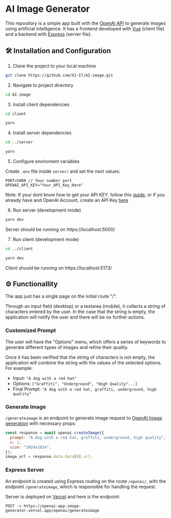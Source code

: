 # AI Image Generator

This repository is a simple app built with the <a href="https://platform.openai.com/docs/api-reference">OpenAI API</a> to generate images using artificial intelligence. It has a frontend developed with <a href="https://vuejs.org/">Vue</a> (client file) and a backend with <a href="https://expressjs.com/es/">Express</a> (server file).

## 🛠 Installation and Configuration

1. Clone the project to your local machine

````sh
git clone https://github.com/X1-Il/AI-image.git
````

2. Navigate to project directory

````sh
cd AI-image
````

3. Install client dependencies

````sh
cd client
````

````sh
yarn
````

4. Install server dependencies

````sh
cd ../server
````

````sh
yarn
````

5. Configure enviroment variables

Create `.env` file inside `server/` and set the next values:
````
PORT=5000 // Your number port
OPENAI_API_KEY="Your_API_Key_Here"
````

Note: If your dont know how to get your API KEY, follow this <a href="https://elephas.app/blog/how-to-create-openai-api-keys-cl5c4f21d281431po7k8fgyol0">guide</a>, or if you already have and OpenAI Account, create an API Key <a href="https://platform.openai.com/account/api-keys">here</a>

6. Run server (development mode)

````sh
yarn dev
````

Server should be running on https://localhost:5000/

7. Run client (development mode)

````sh
cd ../client
````

````sh
yarn dev
````

Client should be running on https://localhost:5173/
## ⚙️ Functionallity

The app just has a single page on the initial route "/".

Through an input field (desktop) or a textarea (mobile), it collects a string of characters entered by the user. In the case that the string is empty, the application will notify the user and there will be no further actions.

### Customized Prompt

The user will have the "Options" menu, which offers a series of keywords to generate different types of images and refine their quality.

Once it has been verified that the string of characters is not empty, the application will combine the string with the values of the selected options. For example:

- Input: `"A dog with a red hat"`
- Options: `["Graffiti", "Underground", "High Quality"...]`
- Final Prompt: `"A dog with a red hat, graffiti, underground, high quality"`

### Generate Image

`/generateimage` is an endpoint to generate image request to <a href="https://platform.openai.com/docs/guides/images/image-generation-beta">OpenAI Image generation</a> with necessary props:

````js
const response = await openai.createImage({
  prompt: "A dog with a red hat, graffiti, underground, high quality",
  n: 1,
  size: "1024x1024",
});
image_url = response.data.data[0].url;
````

### Express Server

An endpoint is created using Express routing on the route `/openai/`, with the endpoint `/generateimage`, which is responsible for handling the request.

Server is deployed on <a href="https://vercel.com/">Vercel</a> and here is the endpoint:

`POST -> https://openai-app-image-generator.vercel.app/openai/generateimage`
